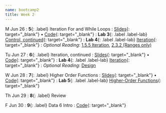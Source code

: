 ```yaml
---
name: bootcamp2
title: Week 2
---
```


M Jun 26
: **5**{: .label} Iteration For and While Loops
  : [Slides](https://docs.google.com/presentation/d/131f2wLXxVoYYkYv58kh0x-_6fpvWxY7uMR8ktHPdj2I/edit?usp=sharing){: target="_blank"} &#8226; [Code](https://datahub.berkeley.edu/hub/user-redirect/git-pull?repo=https%3A%2F%2Fgithub.com%2Fdata-6-berkeley%2Fsu23-bootcamp&branch=main&urlpath=tree%2Fsu23-bootcamp%2Flecture%2Flec05%2Flec05.ipynb){: target="_blank"}
: **Lab 3**{: .label .label-lab} [Control, continued](https://datahub.berkeley.edu/hub/user-redirect/git-pull?repo=https%3A%2F%2Fgithub.com%2Fdata-6-berkeley%2Fsu23-bootcamp&branch=main&urlpath=tree%2Fsu23-bootcamp%2Flab%2Flab03%2Flab03-control.ipynb){: target="_blank"}
: **Lab 4**{: .label .label-lab} [Iteration](https://datahub.berkeley.edu/hub/user-redirect/git-pull?repo=https%3A%2F%2Fgithub.com%2Fdata-6-berkeley%2Fsu23-bootcamp&branch=main&urlpath=tree%2Fsu23-bootcamp%2Flab%2Flab04%2Flab04-iteration.ipynb){: target="_blank"}
: *Optional Reading*: [1.5.5 Iteration](http://composingprograms.com/pages/15-control.html#iteration), [2.3.2 (Ranges only)](http://composingprograms.com/pages/23-sequences.html#sequence-iteration)

Tu Jun 27
: **6**{: .label} Iteration, continued
  : [Slides](https://docs.google.com/presentation/d/131f2wLXxVoYYkYv58kh0x-_6fpvWxY7uMR8ktHPdj2I/edit?usp=sharing){: target="_blank"} &#8226; [Code](https://datahub.berkeley.edu/hub/user-redirect/git-pull?repo=https%3A%2F%2Fgithub.com%2Fdata-6-berkeley%2Fsu23-bootcamp&branch=main&urlpath=tree%2Fsu23-bootcamp%2Flecture%2Flec05%2Flec05.ipynb){: target="_blank"}
: **Lab 4**{: .label .label-lab} [Iteration](https://datahub.berkeley.edu/hub/user-redirect/git-pull?repo=https%3A%2F%2Fgithub.com%2Fdata-6-berkeley%2Fsu23-bootcamp&branch=main&urlpath=tree%2Fsu23-bootcamp%2Flab%2Flab04%2Flab04-iteration.ipynb){: target="_blank"}
: *Optional Reading*: [Design](https://cs61a.org/assets/slides/06-Design.pdf)

W Jun 28
: **7**{: .label} Higher Order Functions
  : [Slides](https://docs.google.com/presentation/d/1xq_lEvRpeId9iwNZHFsO_aq392-D3mr8tg0yFdHUEkM/edit?usp=sharing){: target="_blank"} &#8226; [Code](https://datahub.berkeley.edu/hub/user-redirect/git-pull?repo=https%3A%2F%2Fgithub.com%2Fdata-6-berkeley%2Fsu23-bootcamp&branch=main&urlpath=tree%2Fsu23-bootcamp%2Flecture%2Flec06%2Flec06.ipynb){: target="_blank"}
: **Lab 5**{: .label .label-lab} [Higher-Order Functions](https://datahub.berkeley.edu/hub/user-redirect/git-pull?repo=https%3A%2F%2Fgithub.com%2Fdata-6-berkeley%2Fsu23-bootcamp&branch=main&urlpath=tree%2Fsu23-bootcamp%2Flab%2Flab05%2Flab05-higher-order-functions.ipynb){: target="_blank"}


Th Jun 29
: **8**{: .label} Review

F Jun 30
: **9**{: .label} Data 6 Intro
  : [Code](https://datahub.berkeley.edu/hub/user-redirect/git-pull?repo=https%3A%2F%2Fgithub.com%2Fdata-6-berkeley%2Fsu23-bootcamp&branch=main&urlpath=tree%2Fsu23-bootcamp%2Flecture%2Flec07){: target="_blank"}
